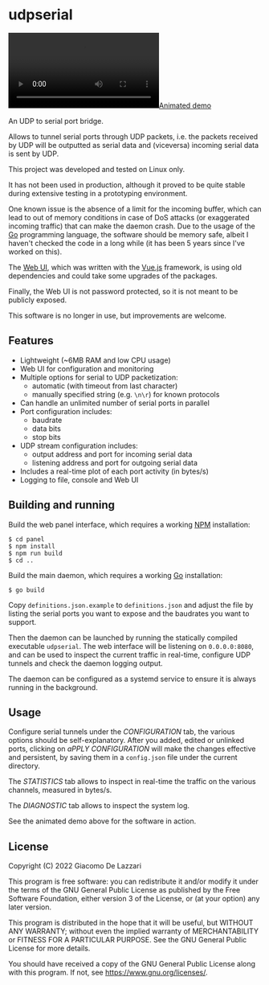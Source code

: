 # udpserial

[![Animated demo](https://raw.githubusercontent.com/gdelazzari/udpserial/master/assets/demo.mp4)](https://raw.githubusercontent.com/gdelazzari/udpserial/master/assets/demo.mp4)

An UDP to serial port bridge.

Allows to tunnel serial ports through UDP packets, i.e. the packets received by UDP will be outputted as serial data and (viceversa) incoming serial data is sent by UDP.

This project was developed and tested on Linux only.

It has not been used in production, although it proved to be quite stable during extensive testing in a prototyping environment.

One known issue is the absence of a limit for the incoming buffer, which can lead to out of memory conditions in case of DoS attacks (or exaggerated incoming traffic) that can make the daemon crash. Due to the usage of the [Go](https://go.dev/) programming language, the software should be memory safe, albeit I haven't checked the code in a long while (it has been 5 years since I've worked on this).

The [Web UI](https://github.com/gdelazzari/udpserial/tree/master/panel), which was written with the [Vue.js](https://vuejs.org/) framework, is using old dependencies and could take some upgrades of the packages.

Finally, the Web UI is not password protected, so it is not meant to be publicly exposed.

This software is no longer in use, but improvements are welcome.

## Features

- Lightweight (~6MB RAM and low CPU usage)
- Web UI for configuration and monitoring
- Multiple options for serial to UDP packetization:
  - automatic (with timeout from last character)
  - manually specified string (e.g. `\n\r`) for known protocols
- Can handle an unlimited number of serial ports in parallel
- Port configuration includes:
  - baudrate
  - data bits
  - stop bits
- UDP stream configuration includes:
  - output address and port for incoming serial data
  - listening address and port for outgoing serial data
- Includes a real-time plot of each port activity (in bytes/s)
- Logging to file, console and Web UI

## Building and running

Build the web panel interface, which requires a working [NPM](https://www.npmjs.com/) installation:
```console
$ cd panel
$ npm install
$ npm run build
$ cd ..
```

Build the main daemon, which requires a working [Go](https://go.dev/) installation:
```console
$ go build
```

Copy `definitions.json.example` to `definitions.json` and adjust the file by listing the serial ports you want to expose and the baudrates you want to support.

Then the daemon can be launched by running the statically compiled executable `udpserial`. The web interface will be listening on `0.0.0.0:8080`, and can be used to inspect the current traffic in real-time, configure UDP tunnels and check the daemon logging output.

The daemon can be configured as a systemd service to ensure it is always running in the background.

## Usage

Configure serial tunnels under the *CONFIGURATION* tab, the various options should be self-explanatory. After you added, edited or unlinked ports, clicking on *aPPLY CONFIGURATION* will make the changes effective and persistent, by saving them in a `config.json` file under the current directory.

The *STATISTICS* tab allows to inspect in real-time the traffic on the various channels, measured in bytes/s.

The *DIAGNOSTIC* tab allows to inspect the system log.

See the animated demo above for the software in action.

## License

Copyright (C) 2022  Giacomo De Lazzari

This program is free software: you can redistribute it and/or modify
it under the terms of the GNU General Public License as published by
the Free Software Foundation, either version 3 of the License, or
(at your option) any later version.

This program is distributed in the hope that it will be useful,
but WITHOUT ANY WARRANTY; without even the implied warranty of
MERCHANTABILITY or FITNESS FOR A PARTICULAR PURPOSE.  See the
GNU General Public License for more details.

You should have received a copy of the GNU General Public License
along with this program.  If not, see <https://www.gnu.org/licenses/>.

